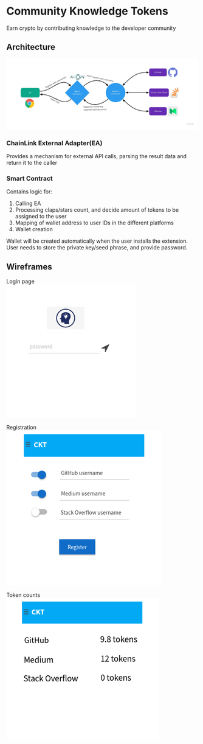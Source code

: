 # Community Knowledge Tokens

Earn crypto by contributing knowledge to the developer community

## Architecture
![Architecture](https://github.com/blocumen/oan_100_days_of_code_2/blob/praveen_vidyavastu/Group6_OpenApp_ideas/CKT_architecture.jpg)

### ChainLink External Adapter(EA)
Provides a mechanism for external API calls, parsing the result data and return it to the caller

### Smart Contract
Contains logic for:  
1. Calling EA  
2. Processing claps/stars count, and decide amount of tokens to be assigned to the user  
3. Mapping of wallet address to user IDs in the different platforms  
4. Wallet creation

Wallet will be created automatically when the user installs the extension.  
User needs to store the private key/seed phrase, and provide password.

## Wireframes
Login page  
![Login page](https://github.com/blocumen/oan_100_days_of_code_2/blob/praveen_vidyavastu/Group6_OpenApp_ideas/Wireframes/CKT_login.png)

Registration  
![Registration](https://github.com/blocumen/oan_100_days_of_code_2/blob/praveen_vidyavastu/Group6_OpenApp_ideas/Wireframes/CKT_first.png)

Token counts  
![Token counts](https://github.com/blocumen/oan_100_days_of_code_2/blob/praveen_vidyavastu/Group6_OpenApp_ideas/Wireframes/CKT_second.png)
